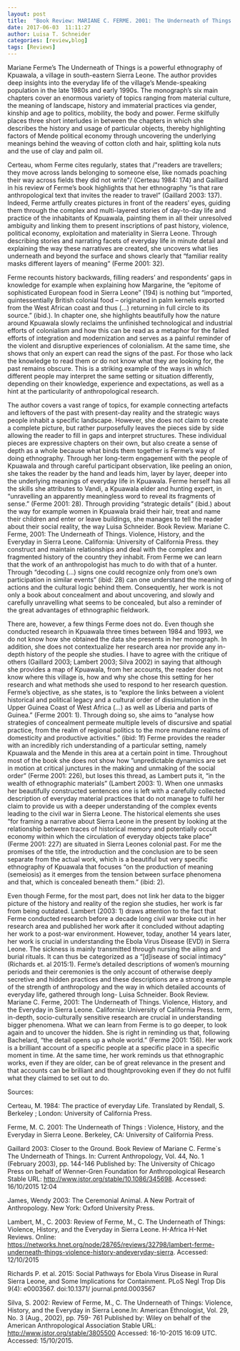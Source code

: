 ```yaml
---
layout: post
title: 	"Book Review: MARIANE C. FERME. 2001: The Underneath of Things. Violence, History, and the Everyday in Sierra Leone. California: University of California Press."
date: 2017-06-03  11:11:27
author: Luisa T. Schneider
categories: [review,blog]
tags: [Reviews]
---
```

Mariane Ferme’s The Underneath of Things is a powerful ethnography of Kpuawala, a village 
in south-eastern Sierra Leone. The author provides deep insights into the everyday life of the
village’s Mende-speaking population in the late 1980s and early 1990s. The monograph’s six
main chapters cover an enormous variety of topics ranging from material culture, the meaning
of landscape, history and immaterial practices via gender, kinship and age to politics, mobility,
the body and power. Ferme skilfully places three short interludes in between the chapters in
which she describes the history and usage of particular objects, thereby highlighting factors of
Mende political economy through uncovering the underlying meanings behind the weaving of
cotton cloth and hair, splitting kola nuts and the use of clay and palm oil.

Certeau, whom Ferme cites regularly, states that /"readers are travellers; they move across lands
belonging to someone else, like nomads poaching their way across fields they did not write"/
(Certeau 1984: 174) and Gaillard in his review of Ferme’s book highlights that her ethnography
“is that rare anthropological text that invites the reader to travel” (Gaillard 2003: 137). Indeed,
Ferme artfully creates pictures in front of the readers’ eyes, guiding them through the complex
and multi-layered stories of day-to-day life and practice of the inhabitants of Kpuawala,
painting them in all their unresolved ambiguity and linking them to present inscriptions of past
history, violence, political economy, exploitation and materiality in Sierra Leone. Through
describing stories and narrating facets of everyday life in minute detail and explaining the way
these narratives are created, she uncovers what lies underneath and beyond the surface and
shows clearly that “familiar reality masks different layers of meaning” (Ferme 2001: 32).

Ferme recounts history backwards, filling readers’ and respondents’ gaps in knowledge for
example when explaining how Margarine, the “epitome of sophisticated European food in
Sierra Leone” (194) is nothing but “imported, quintessentially British colonial food – originated
in palm kernels exported from the West African coast and thus (…) returning in full circle to
its source.” (ibid.). In chapter one, she highlights beautifully how the nature around Kpuawala
slowly reclaims the unfinished technological and industrial efforts of colonialism and how this
can be read as a metaphor for the failed efforts of integration and modernization and serves as
a painful reminder of the violent and disruptive experiences of colonialism. At the same time,
she shows that only an expert can read the signs of the past. For those who lack the knowledge
to read them or do not know what they are looking for, the past remains obscure. This is a
striking example of the ways in which different people may interpret the same setting or
situation differently, depending on their knowledge, experience and expectations, as well as a
hint at the particularity of anthropological research.

The author covers a vast range of topics, for example connecting artefacts and leftovers of the
past with present-day reality and the strategic ways people inhabit a specific landscape.
However, she does not claim to create a complete picture, but rather purposefully leaves the
pieces side by side allowing the reader to fill in gaps and interpret structures. These individual
pieces are expressive chapters on their own, but also create a sense of depth as a whole because
what binds them together is Ferme’s way of doing ethnography. Through her long-term
engagement with the people of Kpuawala and through careful participant observation, like
peeling an onion, she takes the reader by the hand and leads him, layer by layer, deeper into the
underlying meanings of everyday life in Kpuawala. Ferme herself has all the skills she attributes
to Vandi, a Kpuawala elder and hunting expert, in “unravelling an apparently meaningless word
to reveal its fragments of sense.” (Ferme 2001: 28). Through providing “strategic details” (ibid.)
about the way for example women in Kpuawala braid their hair, treat and name their children
and enter or leave buildings, she manages to tell the reader about their social reality, the way 
Luisa	Schneider.	Book Review. Mariane C. Ferme, 2001: The Underneath of Things. Violence,
History, and the Everyday in Sierra Leone. California: University of California Press.
they construct and maintain relationships and deal with the complex and fragmented history of
the country they inhabit. From Ferme we can learn that the work of an anthropologist has much
to do with that of a hunter. Through “decoding (…) signs one could recognize only from one’s
own participation in similar events” (ibid: 28) can one understand the meaning of actions and
the cultural logic behind them. Consequently, her work is not only a book about concealment
and about uncovering, and slowly and carefully unravelling what seems to be concealed, but
also a reminder of the great advantages of ethnographic fieldwork.

There are, however, a few things Ferme does not do. Even though she conducted research in
Kpuawala three times between 1984 and 1993, we do not know how she obtained the data she
presents in her monograph. In addition, she does not contextualize her research area nor provide
any in-depth history of the people she studies. I have to agree with the critique of others
(Gaillard 2003; Lambert 2003; Silva 2002) in saying that although she provides a map of
Kpuawala, from her accounts, the reader does not know where this village is, how and why she
chose this setting for her research and what methods she used to respond to her research
question.
Ferme’s objective, as she states, is to “explore the links between a violent historical and political
legacy and a cultural order of dissimulation in the Upper Guinea Coast of West Africa (…) as
well as Liberia and parts of Guinea.” (Ferme 2001: 1). Through doing so, she aims to “analyse
how strategies of concealment permeate multiple levels of discursive and spatial practice, from
the realm of regional politics to the more mundane realms of domesticity and productive
activities.” (ibid: 1f) Ferme provides the reader with an incredibly rich understanding of a
particular setting, namely Kpuawala and the Mende in this area at a certain point in time.
Throughout most of the book she does not show how ”unpredictable dynamics are set in motion
at critical junctures in the making and unmaking of the social order” (Ferme 2001: 226), but
loses this thread, as Lambert puts it, “in the wealth of ethnographic materials” (Lambert 2003:
1). When one unmasks her beautifully constructed sentences one is left with a carefully
collected description of everyday material practices that do not manage to fulfil her claim to
provide us with a deeper understanding of the complex events leading to the civil war in Sierra
Leone. The historical elements she uses “for framing a narrative about Sierra Leone in the
present by looking at the relationship between traces of historical memory and potentially occult
economy within which the circulation of everyday objects take place” (Ferme 2001: 227) are
situated in Sierra Leones colonial past. For me the promises of the title, the introduction and
the conclusion are to be seen separate from the actual work, which is a beautiful but very
specific ethnography of Kpuawala that focuses “on the production of meaning (semeiosis) as it
emerges from the tension between surface phenomena and that, which is concealed beneath
them.” (ibid: 2).

Even though Ferme, for the most part, does not link her data to the bigger picture of the history
and reality of the region she studies, her work is far from being outdated. Lambert (2003: 1)
draws attention to the fact that Ferme conducted research before a decade long civil war broke
out in her research area and published her work after it concluded without adapting her work to
a post-war environment. However, today, another 14 years later, her work is crucial in
understanding the Ebola Virus Disease (EVD) in Sierra Leone. The sickness is mainly
transmitted through nursing the ailing and burial rituals. It can thus be categorized as a
“[d]isease of social intimacy” (Richards et. al 2015:1). Ferme’s detailed descriptions of
women’s mourning periods and their ceremonies is the only account of otherwise deeply
secretive and hidden practices and these descriptions are a strong example of the strength of
anthropology and the way in which detailed accounts of everyday life, gathered through long-
Luisa	Schneider.	Book Review. Mariane C. Ferme, 2001: The Underneath of Things. Violence,
History, and the Everyday in Sierra Leone. California: University of California Press.
term, in-depth, socio-culturally sensitive research are crucial in understanding bigger
phenomena.
What we can learn from Ferme is to go deeper, to look again and to uncover the hidden. She is
right in reminding us that, following Bachelard, “the detail opens up a whole world.” (Ferme
2001: 156). Her work is a brilliant account of a specific people at a specific place in a specific
moment in time. At the same time, her work reminds us that ethnographic works, even if they
are older, can be of great relevance in the present and that accounts can be brilliant and thoughtprovoking
even if they do not fulfil what they claimed to set out to do.

Sources:

Certeau, M. 1984: The practice of everyday Life. Translated by Rendall, S. Berkeley ; London:
University of California Press.

Ferme, M. C. 2001: The Underneath of Things : Violence, History, and the Everyday in Sierra
Leone. Berkeley, CA: University of California Press.

Gaillard 2003: Closer to the Ground. Book Review of Mariane C. Ferme`s The Underneath of
Things. In: Current Anthropology, Vol. 44, No. 1 (February 2003), pp. 144-146 Published by:
The University of Chicago Press on behalf of Wenner-Gren Foundation for Anthropological
Research Stable URL: http://www.jstor.org/stable/10.1086/345698. Accessed: 16/10/2015
12:04

James, Wendy 2003: The Ceremonial Animal. A New Portrait of Anthropology. New York:
Oxford University Press.

Lambert, M., C. 2003: Review of Ferme, M., C. The Underneath of Things: Violence, History,
and the Everyday in Sierra Leone. H-Africa H-Net Reviews. Online: https://networks.hnet.org/node/28765/reviews/32798/lambert-ferme-underneath-things-violence-history-andeveryday-sierra.
Accessed: 12/10/2015

Richards P. et al. 2015: Social Pathways for Ebola Virus Disease in Rural Sierra Leone, and
Some Implications for Containment. PLoS Negl Trop Dis 9(4): e0003567. doi:10.1371/
journal.pntd.0003567

Silva, S. 2002: Review of Ferme, M., C. The Underneath of Things: Violence, History, and
the Everyday in Sierra Leone.In: American Ethnologist, Vol. 29, No. 3 (Aug., 2002), pp. 759-
761 Published by: Wiley on behalf of the American Anthropological Association Stable URL:
http://www.jstor.org/stable/3805500 Accessed: 16-10-2015 16:09 UTC. Accessed:
15/10/2015.
